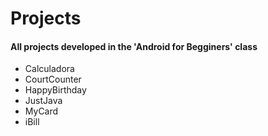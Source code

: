 <h1>Projects</h1>
<h4>All projects developed in the 'Android for Begginers' class</h4>
<ul>
<li>Calculadora</li>
<li>CourtCounter</li>
<li>HappyBirthday</li>
<li>JustJava</li>
<li>MyCard</li>
<li>iBill</li>
</ul>
